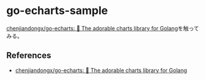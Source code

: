 # go-echarts-sample

[chenjiandongx/go\-echarts: 🎨 The adorable charts library for Golang](https://github.com/chenjiandongx/go-echarts)を触ってみる。

## References
* [chenjiandongx/go\-echarts: 🎨 The adorable charts library for Golang](https://github.com/chenjiandongx/go-echarts)